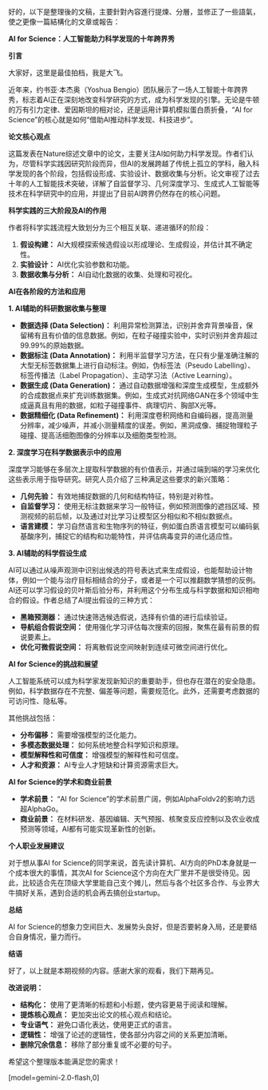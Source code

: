 好的，以下是整理後的文稿，主要針對內容進行提煉、分層，並修正了一些語氣，使之更像一篇結構化的文章或報告：

**AI for Science：人工智能助力科学发现的十年跨界秀**

**引言**

大家好，这里是最佳拍档，我是大飞。

近年来，约书亚·本杰奥（Yoshua Bengio）团队展示了一场人工智能十年跨界秀，标志着AI正在深刻地改变科学研究的方式，成为科学发现的引擎。无论是牛顿的万有引力定律、爱因斯坦的相对论，还是运用计算机模拟蛋白质折叠，“AI for Science”的核心就是如何“借助AI推动科学发现、科技进步”。

**论文核心观点**

这篇发表在Nature综述文章中的论文，主要关注AI如何助力科学发现。作者们认为，尽管科学实践因研究阶段而异，但AI的发展跨越了传统上孤立的学科，融入科学发现的各个阶段，包括假设形成、实验设计、数据收集与分析。论文审视了过去十年的人工智能技术突破，详解了自监督学习、几何深度学习、生成式人工智能等技术在科学研究中的应用，并提出了目前AI跨界仍然存在的核心问题。

**科学实践的三大阶段及AI的作用**

作者将科学实践流程大致划分为三个相互关联、递进循环的阶段：

1.  **假设构建：** AI大规模探索候选假设以形成理论、生成假设，并估计其不确定性。
2.  **实验设计：** AI优化实验参数和功能。
3.  **数据收集与分析：** AI自动化数据的收集、处理和可视化。

**AI在各阶段的方法和应用**

**1. AI辅助的科研数据收集与整理**

*   **数据选择 (Data Selection)：** 利用异常检测算法，识别并舍弃背景噪音，保留稀有且有价值的信息数据。例如，在粒子碰撞实验中，实时识别并舍弃超过99.99%的原始数据。
*   **数据标注 (Data Annotation)：** 利用半监督学习方法，在只有少量准确注解的大型无标签数据集上进行自动标注。例如，伪标签法（Pseudo Labelling）、标签传播法（Label Propagation）、主动学习法（Active Learning）。
*   **数据生成 (Data Generation)：** 通过自动数据增强和深度生成模型，生成额外的合成数据点来扩充训练数据集。例如，生成式对抗网络GAN在多个领域中生成逼真且有用的数据，如粒子碰撞事件、病理切片、胸部X光等。
*   **数据精细化 (Data Refinement)：** 利用深度卷积网络和自编码器，提高测量分辨率，减少噪声，并减小测量精度的误差。例如，黑洞成像、捕捉物理粒子碰撞、提高活细胞图像的分辨率以及细胞类型检测。

**2. 深度学习在科学数据表示中的应用**

深度学习能够在多层次上提取科学数据的有价值表示，并通过端到端的学习来优化这些表示用于指导研究。研究人员介绍了三种满足这些要求的新兴策略：

*   **几何先验：** 有效地捕捉数据的几何和结构特征，特别是对称性。
*   **自监督学习：** 使用无标注数据来学习一般特征，例如预测图像的遮挡区域、预测视频的前后帧，以及通过对比学习让模型区分相似和不相似数据点。
*   **语言建模：** 学习自然语言和生物序列的特征，例如蛋白质语言模型可以编码氨基酸序列，捕捉它的结构和功能特性，并评估病毒变异的进化适应性。

**3. AI辅助的科学假设生成**

AI可以通过从噪声观测中识别出候选的符号表达式来生成假设，也能帮助设计物体，例如一个能与治疗目标相结合的分子，或者是一个可以推翻数学猜想的反例。AI还可以学习假设的贝叶斯后验分布，并利用这个分布生成与科学数据和知识相吻合的假设。作者总结了AI提出假设的三种方式：

*   **黑箱预测器：** 通过快速筛选候选假说，选择有价值的进行后续验证。
*   **导航组合假说空间：** 使用强化学习评估每次搜索的回报，聚焦在最有前景的假说要素上。
*   **优化可微假说空间：** 将离散假说空间映射到连续可微空间进行优化。

**AI for Science的挑战和展望**

人工智能系统可以成为科学家发现新知识的重要助手，但也存在潜在的安全隐患。例如，科学数据存在不完整、偏差等问题，需要规范化。此外，还需要考虑数据的可访问性、隐私等。

其他挑战包括：

*   **分布偏移：** 需要增强模型的泛化能力。
*   **多模态数据处理：** 如何系统地整合科学知识和原理。
*   **模型解释性和可信度：** 增强模型的解释性和可信度。
*   **人才和资源：** AI专业人才短缺和计算资源需求巨大。

**AI for Science的学术和商业前景**

*   **学术前景：** “AI for Science”的学术前景广阔，例如AlphaFoldv2的影响力远超AlphaGo。
*   **商业前景：** 在材料研发、基因编辑、天气预报、核聚变反应控制以及农业收成预测等领域，AI都有可能实现革新性的创新。

**个人职业发展建议**

对于想从事AI for Science的同学来说，首先读计算机、AI方向的PhD本身就是一个成本很大的事情，其次AI for Science这个方向在大厂里并不是很受待见。因此，比较适合先在顶级大学里能自己支个摊儿，然后与各个社区多合作、与业界大牛搞好关系，遇到合适的机会再去搞创业startup。

**总结**

AI for Science的想象力空间巨大、发展势头良好，但是否要躬身入局，还是要结合自身情况，量力而行。

**结语**

好了，以上就是本期视频的内容。感谢大家的观看，我们下期再见。

**改进说明：**

*   **结构化：** 使用了更清晰的标题和小标题，使内容更易于阅读和理解。
*   **提炼核心观点：** 更加突出论文的核心观点和结论。
*   **专业语气：** 避免口语化表达，使用更正式的语言。
*   **逻辑性：** 增强了论述的逻辑性，使各部分内容之间的关系更加清晰。
*   **删除冗余信息：** 移除了部分重复或不必要的句子。

希望这个整理版本能满足您的需求！

[model=gemini-2.0-flash,0]
